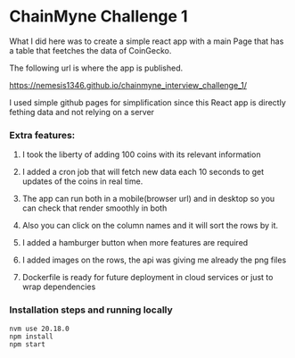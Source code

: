 # ChainMyne Challenge 1

What I did here was to create a simple react app with a main Page that has a table that feetches the data of CoinGecko. 

The following url is where the app is published.

https://nemesis1346.github.io/chainmyne_interview_challenge_1/

I used simple github pages for simplification since this React app is directly fething data and not relying on a server

### Extra features:

1. I took the liberty of adding 100 coins with its relevant information 

2. I added a cron job that will fetch new data each 10 seconds to get updates of the coins in real time.

3. The app can run both in a mobile(browser url) and in desktop so you can check that render smoothly in both

4. Also you can click on the column names and it will sort the rows by it.

5. I added a hamburger button when more features are required 

6. I added images on the rows, the api was giving me already the png files

7. Dockerfile is ready for future deployment in cloud services or just to wrap dependencies

### Installation steps and running locally

```
nvm use 20.18.0
npm install
npm start
```